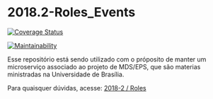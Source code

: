 # 2018.2-Roles_Events

[![Coverage Status](https://coveralls.io/repos/github/RolesFGA/2018.2-Roles_Events/badge.svg?branch=master)](https://coveralls.io/github/RolesFGA/2018.2-Roles_Events?branch=master)

[![Maintainability](https://api.codeclimate.com/v1/badges/9b69b6a00a1ee30a293d/maintainability)](https://codeclimate.com/github/RolesFGA/2018.2-Roles_Events/maintainability)

Esse repositório está sendo utilizado com o próposito de manter um microserviço associado ao projeto de MDS/EPS, que são materias ministradas na Universidade de Brasília. 


Para quaisquer dúvidas, acesse: [2018-2 / Roles](https://github.com/fga-eps-mds/2018.2-Roles)
